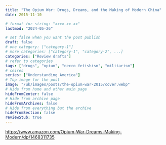 ```yaml
---
title: "The Opium War: Drugs, Dreams, and the Making of Modern China"
date: 2015-11-10

# format for string: "xxxx-xx-xx"
lastmod: "2024-05-26"

# set false when you want the post publish
draft: false
# one category: ["category-1"]
# more categories: ["category-1", "category-2", ...]
categories: ["Review drafts"]
# refer to categories
tags: ["drugs", "opium", "necro fetishism", "militarism"]
# seires
series: ["Understanding America"]
# Top image for the post
image: "/uk/images/posts/the-opium-war-2015/cover.webp"
# Hide from home and other main page
hideFromCenter: false
# Hide from archive page
hideFromArchives: false
# Hide from everything but the archive
hideFromSection: false
reviewStub: true
---
```

https://www.amazon.com/Opium-War-Dreams-Making-Modern/dp/1468311735
<!--more-->